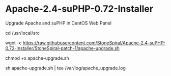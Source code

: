 # Apache-2.4-suPHP-0.72-Installer
Upgrade Apache and suPHP in CentOS Web Panel

cd /usr/local/src

wget -c https://raw.githubusercontent.com/StoneSpiral/Apache-2.4-suPHP-0.72-Installer/StoneSpiral-patch-1/apache-upgrade.sh

chmod +x apache-upgrade.sh

sh apache-upgrade.sh | tee /var/log/apache_upgrade.log
